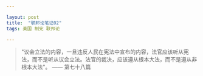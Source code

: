 ```yaml
---

layout: post
title:  "联邦论笔记02"
tags: 美国 制宪 联邦论

---
```


> "议会立法的内容，一旦违反人民在宪法中宣布的内容，法官应该听从宪法，而不是听从议会立法。法官的裁决，应该遵从根本大法，而不是遵从非根本大法"。 —— 第七十八篇

